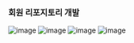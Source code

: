 ### 회원 리포지토리 개발

![image](https://user-images.githubusercontent.com/40969203/104659459-04fd5c00-5708-11eb-8632-330088d5cafa.png)
![image](https://user-images.githubusercontent.com/40969203/104659475-0a5aa680-5708-11eb-8b7b-a1b64e7e2d49.png)
![image](https://user-images.githubusercontent.com/40969203/104659484-0dee2d80-5708-11eb-9e1e-76837a40c740.png)
![image](https://user-images.githubusercontent.com/40969203/104659496-121a4b00-5708-11eb-83b0-cd750d0bd55d.png)



